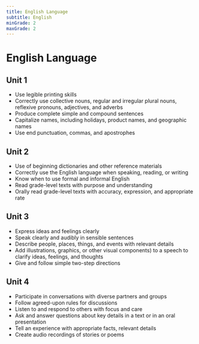 ```yaml
---
title: English Language
subtitle: English
minGrade: 2
maxGrade: 2
---
```

# English Language


## Unit 1
* Use legible printing skills
* Correctly use collective nouns, regular and irregular plural nouns, reflexive pronouns, adjectives, and adverbs
* Produce complete simple and compound sentences
* Capitalize names, including holidays, product names, and geographic names
* Use end punctuation, commas, and apostrophes

## Unit 2
* Use of beginning dictionaries and other reference materials
* Correctly use the English language when speaking, reading, or writing
* Know when to use formal and informal English
* Read grade-level texts with purpose and understanding
* Orally read grade-level texts with accuracy, expression, and appropriate rate

## Unit 3
* Express ideas and feelings clearly
* Speak clearly and audibly in sensible sentences
* Describe people, places, things, and events with relevant details
* Add illustrations, graphics, or other visual components) to a speech to clarify ideas, feelings, and thoughts
* Give and follow simple two-step directions

## Unit 4
* Participate in conversations with diverse partners and groups
* Follow agreed-upon rules for discussions
* Listen to and respond to others with focus and care
* Ask and answer questions about key details in a text or in an oral presentation
* Tell an experience with appropriate facts, relevant details
* Create audio recordings of stories or poems